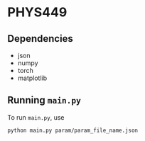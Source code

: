 # PHYS449

## Dependencies

- json
- numpy
- torch
- matplotlib

## Running `main.py`

To run `main.py`, use

```sh
python main.py param/param_file_name.json
```
